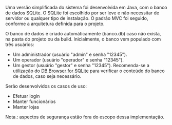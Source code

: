 Uma versão simplificada do sistema foi desenvolvida em Java, com o banco de dados SQLite. O SQLite foi escolhido por ser leve e não necessitar de servidor ou qualquer tipo de instalação. O padrão MVC foi seguido, conforme a arquitetura definida para o projeto.

O banco de dados é criado automáticamente (banco.db) caso não exista, na pasta do projeto ou da build. Inicialmente, o banco vem populado com três usuários:
- Um administrador (usuário "admin" e senha "12345").
- Um operador (usuário "operador" e senha "12345").
- Um gestor (usuário "gestor" e senha "12345").
Recomenda-se a utilização do [DB Browser for SQLite](http://sqlitebrowser.org/) para verificar o conteúdo do banco de dados, caso seja necessário.

Serão desenvolvidos os casos de uso:
- Efetuar login
- Manter funcionários
- Manter lojas

Nota.: aspectos de segurança estão fora do escopo dessa implementação.

